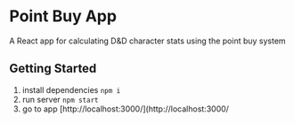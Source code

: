 # Point Buy App
A React app for calculating D&D character stats using the point buy system
## Getting Started

1. install dependencies `npm i`
2. run server `npm start`
3. go to app [http://localhost:3000/](http://localhost:3000/